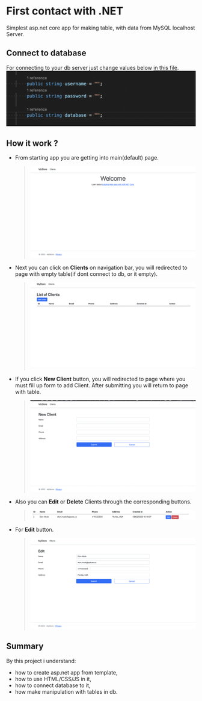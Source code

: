 # First contact with .NET

Simplest asp.net core app for making table, with data from MySQL localhost Server.

## Connect to database

For connecting to your db server just change values below [in this file](https://github.com/Asthera/Simple-MySQL-ASP.NET/blob/main/MyStore/Pages/Clients/Client.cshtml.cs).
![](/db_details.png)

## How it work ?

- From starting app you are getting into main(default) page.

  > ![](/main_page.png)

- Next you can click on **Clients** on navigation bar, you will redirected to page with empty table(if dont connect to db, or it empty).

  > ![](/client_page.png)

- If you click **New Client** button, you will redirected to page where you must fill up form to add Client. After submitting you will return to page with table.

  > ![](/form_page.png)

- Also you can **Edit** or **Delete** Clients through the corresponding buttons.
  > ![](/buttons.png)
- For **Edit** button.
  > ![](/edit_button.png)

## Summary

By this project i understand:

- how to create asp.net app from template,
- how to use HTML/CSS/JS in it,
- how to connect database to it,
- how make manipulation with tables in db.
